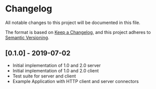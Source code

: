 # Changelog

All notable changes to this project will be documented in this file.

The format is based on [Keep a Changelog](https://keepachangelog.com/en/1.0.0/),
and this project adheres to [Semantic Versioning](https://semver.org/spec/v2.0.0.html).

## [0.1.0] - 2019-07-02

-   Initial implementation of 1.0 and 2.0 server
-   Initial implementation of 1.0 and 2.0 client
-   Test suite for server and client
-   Example Application with HTTP client and server connectors
